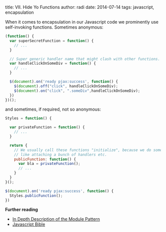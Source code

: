 title: VII. Hide Yo Functions
author: radi
date: 2014-07-14
tags: javascript, encapsulation

When it comes to encapsulation in our Javascript code we prominently use self-invoking
functions. Sometimes anonymous:

```javascript
(function() {
  var superSecretFunction = function() {
    // ...
  }

  // Super generic handler name that might clash with other functions.
  var handleClickOnSomeDiv = function() {
    // ...
  }

  $(document).on('ready pjax:success', function() {
    $(document).off("click", handleClickOnSomeDiv);
    $(document).on("click", ".someDiv",handleClickOnSomeDiv);
  })
})();
```

and sometimes, if required, not so anonymous:


```javascript
Styles = function() {

  var privateFunction = function() {
    // ...
  }

  return {
    // We usually call these functions "initialize", because we do some setup
    // like attaching a bunch of handlers etc.
    publicFunction: function() {
      var bla = privateFunction();
      // ...
    }
  }
}();

$(document).on('ready pjax:success', function() {
  Styles.publicFunction();
})
```

**Further reading**

* <a href="http://www.adequatelygood.com/JavaScript-Module-Pattern-In-Depth.html" target="_blank">In Depth Description of the Module Pattern</a>
* <a href="http://www.amazon.co.uk/JavaScript-Good-Parts-Douglas-Crockford/dp/0596517742/ref=sr_1_1?ie=UTF8&qid=1405262775&sr=8-1&keywords=javascript+the+good+parts" target="_blank">Javascript Bible</a>
